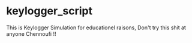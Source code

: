 # keylogger_script
This is Keylogger Simulation for educationel raisons, Don't try this shit at anyone Chennoufi !!
